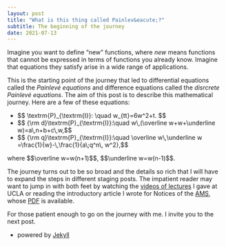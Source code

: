 ```yaml
---
layout: post
title: "What is this thing called Painlev&eacute;?"
subtitle: The beginning of the journey
date: 2021-07-13
---
```


Imagine you want to define &ldquo;new&rdquo; functions, where <i>new</i> means functions that cannot be expressed in terms of functions you already know. Imagine that equations they satisfy arise in a wide range of applications. 

This is the starting point of the journey that led to differential equations called the <i>Painlev&eacute; equations</i> and difference equations called the <i>disrcrete Painlev&eacute; equations</i>. The aim of this post is to describe this mathematical journey. Here are a few of these equations:
<ul>
<li>$$ \textrm{P}_{\textrm{I}}: \quad w_{tt}=6w^2+t. $$
<li>$$ {\rm d}\textrm{P}_{\textrm{I}}:\quad w\,(\overline w+w+\underline w)=a\,n+b+c\,w,$$
<li>$$ {\rm q}\textrm{P}_{\textrm{I}}:\quad  \overline w\,\underline w =\frac{1}{w}-\,\frac{1}{a\;q^n\, w^2},$$
</ul>
where $$\overline w=w(n+1)$$, $$\underline w=w(n-1)$$. 

The journey turns out to be so broad and the details so rich that I will have to expand the steps in different staging posts. The impatient reader may want to jump in with both feet by watching the <a href="https://ww3.math.ucla.edu/news-events/distinguished-lecture-series/">videos of lectures</a> I gave at UCLA or reading the introductory article I wrote for Notices of the <a href="ams.org">AMS</a>, whose <a href="http://www.ams.org/journals/notices/202006/rnoti-p797.pdf">PDF</a>  is available.

For those patient enough to go on the journey with me. I invite you to the next post. 

- powered by [Jekyll](http://jekyllrb.com) 

